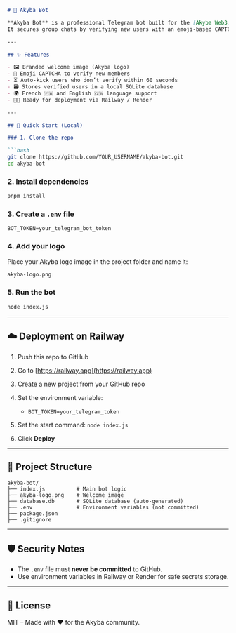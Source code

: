 
````markdown
# 🤖 Akyba Bot

**Akyba Bot** is a professional Telegram bot built for the [Akyba Web3](https://akyba.io) community.  
It secures group chats by verifying new users with an emoji-based CAPTCHA and sending a multilingual welcome message with branding and project links.

---

## ✨ Features

- 🖼️ Branded welcome image (Akyba logo)
- 🔐 Emoji CAPTCHA to verify new members
- ⏳ Auto-kick users who don’t verify within 60 seconds
- 🗃️ Stores verified users in a local SQLite database
- 🌍 French 🇫🇷 and English 🇬🇧 language support
- 🧑‍💻 Ready for deployment via Railway / Render

---

## 🚀 Quick Start (Local)

### 1. Clone the repo

```bash
git clone https://github.com/YOUR_USERNAME/akyba-bot.git
cd akyba-bot
````

### 2. Install dependencies

```bash
pnpm install
```

### 3. Create a `.env` file

```env
BOT_TOKEN=your_telegram_bot_token
```

### 4. Add your logo

Place your Akyba logo image in the project folder and name it:

```bash
akyba-logo.png
```

### 5. Run the bot

```bash
node index.js
```

---

## ☁️ Deployment on Railway

1. Push this repo to GitHub
2. Go to [https://railway.app](https://railway.app)
3. Create a new project from your GitHub repo
4. Set the environment variable:

   * `BOT_TOKEN=your_telegram_token`
5. Set the start command: `node index.js`
6. Click **Deploy**

---

## 📁 Project Structure

```
akyba-bot/
├── index.js          # Main bot logic
├── akyba-logo.png    # Welcome image
├── database.db       # SQLite database (auto-generated)
├── .env              # Environment variables (not committed)
├── package.json
├── .gitignore
```

---

## 🛡️ Security Notes

* The `.env` file must **never be committed** to GitHub.
* Use environment variables in Railway or Render for safe secrets storage.

---

## 📜 License

MIT – Made with ❤️ for the Akyba community.

```
